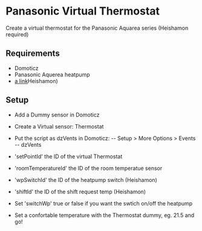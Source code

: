 # Panasonic Virtual Thermostat
Create a virtual thermostat for the Panasonic Aquarea series (Heishamon required)

## Requirements

- Domoticz
- Panasonic Aquerea heatpump
- [a link](https://github.com/Egyras/HeishaMon)Heishamon)

## Setup

- Add a Dummy sensor in Domoticz
- Create a Virtual sensor: Thermostat

- Put the script as dzVents in Domoticz:
-- Setup > More Options > Events
-- dzVents

- 'setPointId' the ID of the virtual Thermostat  
- 'roomTemperatureId' the ID of the room temperatue sensor
- 'wpSwitchId' the ID of the heatpump switch (Heishamon)
- 'shiftId' the ID of the shift request temp (Heishamon)

- Set 'switchWp' true or false if you want the swtich on/off the heatpump

- Set a confortable temperature with the Thermostat dummy, eg. 21.5 and go!
